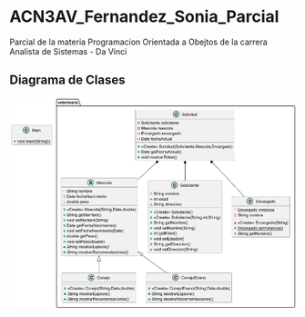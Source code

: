 # ACN3AV_Fernandez_Sonia_Parcial
Parcial de la materia Programacion Orientada a Obejtos de la carrera Analista de Sistemas - Da Vinci

## Diagrama de Clases

![Diagrama de Clases](Diagrama.png)

